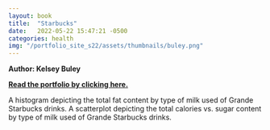 ```yaml
---
layout: book
title:  "Starbucks"
date:   2022-05-22 15:47:21 -0500
categories: health
img: "/portfolio_site_s22/assets/thumbnails/buley.png"
---
```


<b>Author: Kelsey Buley</b>

<b><a href="https://data-viz.it.wisc.edu/connect/#/apps/04eb92ed-4306-4733-ac04-dfafb3e851b2/access/93">Read the portfolio by clicking here.</a></b>

A histogram depicting the total fat content by type of milk used of Grande Starbucks
drinks.  A scatterplot depicting the total calories vs. sugar content by type of milk used of
Grande Starbucks drinks.


[jekyll-docs]: https://jekyllrb.com/docs/home
[jekyll-gh]:   https://github.com/jekyll/jekyll
[jekyll-talk]: https://talk.jekyllrb.com/

